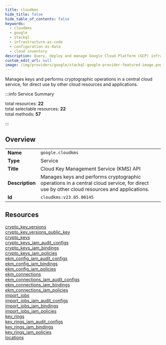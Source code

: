 ```yaml
---
title: cloudkms
hide_title: false
hide_table_of_contents: false
keywords:
  - cloudkms
  - google
  - stackql
  - infrastructure-as-code
  - configuration-as-data
  - cloud inventory
description: Query, deploy and manage Google Cloud Platform (GCP) infrastructure and resources using SQL
custom_edit_url: null
image: /img/providers/google/stackql-google-provider-featured-image.png
---
```

Manages keys and performs cryptographic operations in a central cloud service, for direct use by other cloud resources and applications.   
    
:::info Service Summary

<div class="row">
<div class="providerDocColumn">
<span>total resources:&nbsp;<b>22</b></span><br />
<span>total selectable resources:&nbsp;<b>22</b></span><br />
<span>total methods:&nbsp;<b>57</b></span><br />
</div>
</div>

:::

## Overview
<table><tbody>
<tr><td><b>Name</b></td><td><code>google.cloudkms</code></td></tr>
<tr><td><b>Type</b></td><td>Service</td></tr>
<tr><td><b>Title</b></td><td>Cloud Key Management Service (KMS) API</td></tr>
<tr><td><b>Description</b></td><td>Manages keys and performs cryptographic operations in a central cloud service, for direct use by other cloud resources and applications. </td></tr>
<tr><td><b>Id</b></td><td><code>cloudkms:v23.05.00145</code></td></tr>
</tbody></table>

## Resources
<div class="row">
<div class="providerDocColumn">
<a href="/providers/google/cloudkms/crypto_key_versions/">crypto_key_versions</a><br />
<a href="/providers/google/cloudkms/crypto_key_versions_public_key/">crypto_key_versions_public_key</a><br />
<a href="/providers/google/cloudkms/crypto_keys/">crypto_keys</a><br />
<a href="/providers/google/cloudkms/crypto_keys_iam_audit_configs/">crypto_keys_iam_audit_configs</a><br />
<a href="/providers/google/cloudkms/crypto_keys_iam_bindings/">crypto_keys_iam_bindings</a><br />
<a href="/providers/google/cloudkms/crypto_keys_iam_policies/">crypto_keys_iam_policies</a><br />
<a href="/providers/google/cloudkms/ekm_config_iam_audit_configs/">ekm_config_iam_audit_configs</a><br />
<a href="/providers/google/cloudkms/ekm_config_iam_bindings/">ekm_config_iam_bindings</a><br />
<a href="/providers/google/cloudkms/ekm_config_iam_policies/">ekm_config_iam_policies</a><br />
<a href="/providers/google/cloudkms/ekm_connections/">ekm_connections</a><br />
<a href="/providers/google/cloudkms/ekm_connections_iam_audit_configs/">ekm_connections_iam_audit_configs</a><br />
</div>
<div class="providerDocColumn">
<a href="/providers/google/cloudkms/ekm_connections_iam_bindings/">ekm_connections_iam_bindings</a><br />
<a href="/providers/google/cloudkms/ekm_connections_iam_policies/">ekm_connections_iam_policies</a><br />
<a href="/providers/google/cloudkms/import_jobs/">import_jobs</a><br />
<a href="/providers/google/cloudkms/import_jobs_iam_audit_configs/">import_jobs_iam_audit_configs</a><br />
<a href="/providers/google/cloudkms/import_jobs_iam_bindings/">import_jobs_iam_bindings</a><br />
<a href="/providers/google/cloudkms/import_jobs_iam_policies/">import_jobs_iam_policies</a><br />
<a href="/providers/google/cloudkms/key_rings/">key_rings</a><br />
<a href="/providers/google/cloudkms/key_rings_iam_audit_configs/">key_rings_iam_audit_configs</a><br />
<a href="/providers/google/cloudkms/key_rings_iam_bindings/">key_rings_iam_bindings</a><br />
<a href="/providers/google/cloudkms/key_rings_iam_policies/">key_rings_iam_policies</a><br />
<a href="/providers/google/cloudkms/locations/">locations</a><br />
</div>
</div>
